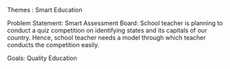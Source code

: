 Themes : Smart Education

Problem Statement: Smart Assessment Board: School teacher is planning to conduct a quiz competition on identifying states and its capitals of our country. Hence, school teacher needs a model through which teacher conducts the competition easily.

Goals: Quality Education
